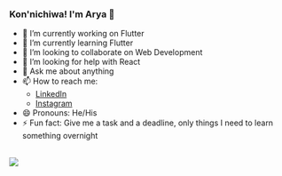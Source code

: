### Kon'nichiwa! I'm Arya 👋
<ul>
<li> 🔭 I’m currently working on Flutter
<li>🌱 I’m currently learning Flutter
<li> 👯 I’m looking to collaborate on Web Development
<li> 🤔 I’m looking for help with React
<li> 💬 Ask me about anything
<li> 📫 How to reach me: <br>
<ul>
  <li> <a href="https://www.linkedin.com/in/arya-samarth">LinkedIn</a></li> 
  <li> <a href="https://www.instagram.com/_notary.a/">Instagram</a> </li>
</ul>
  </li>
<li> 😄 Pronouns: He/His
<li> ⚡ Fun fact: Give me a task and a deadline, only things I need to learn something overnight
 </ul>
 <br>
<img src="https://github-readme-stats.vercel.app/api?username=superuserdevelopment&&show_icons=true&title_color=ffffff&text_color=ffffff&bg_color=151515">
